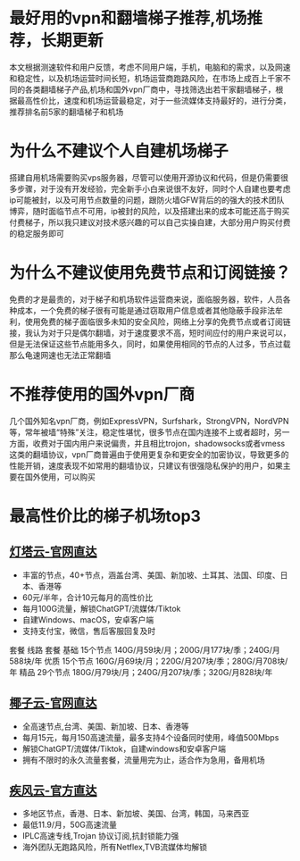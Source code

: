 # 最好用的vpn和翻墙梯子推荐,机场推荐，长期更新

本文根据测速软件和用户反馈，考虑不同用户端，手机，电脑和的需求，以及网速和稳定性，以及机场运营时间长短，机场运营商跑路风险，在市场上成百上千家不同的各类翻墙梯子产品,机场和国外vpn厂商中，寻找筛选出若干家翻墙梯子，根据最高性价比，速度和机场运营最稳定，对于一些流媒体支持最好的，进行分类，推荐排名前5家的翻墙梯子和机场


# 为什么不建议个人自建机场梯子
搭建自用机场需要购买vps服务器，尽管可以使用开源协议和代码，但是仍需要很多步骤，对于没有开发经验，完全新手小白来说很不友好，同时个人自建也要考虑ip可能被封，以及可用节点数量的问题，跟防火墙GFW背后的的强大的技术团队博弈，随时面临节点不可用，ip被封的风险，以及搭建出来的成本可能还高于购买付费梯子，所以我只建议对技术感兴趣的可以自己实操自建，大部分用户购买付费的稳定服务即可


# 为什么不建议使用免费节点和订阅链接？
免费的才是最贵的，对于梯子和机场软件运营商来说，面临服务器，软件，人员各种成本，一个免费的梯子很有可能是通过窃取用户信息或者其他隐蔽手段非法牟利，使用免费的梯子面临很多未知的安全风险，网络上分享的免费节点或者订阅链接，我认为对于只是偶尔翻墙，对于速度要求不高，短时间应付的用户来说可以，但是无法保证这些节点能用多久，同时，如果使用相同的节点的人过多，节点过载那么龟速网速也无法正常翻墙

# 不推荐使用的国外vpn厂商
几个国外知名vpn厂商，例如ExpressVPN，Surfshark，StrongVPN，NordVPN等，常年被墙“特殊”关注，稳定性堪忧，很多节点在国内连接不上或者超时，另一方面，收费对于国内用户来说偏贵，并且相比trojon，shadowsocks或者vmess这类的翻墙协议，vpn厂商普遍由于使用更复杂和更安全的加密协议，导致更多的性能开销，速度表现不如常用的翻墙协议，只建议有很强隐私保护的用户，如果主要在国外使用，可以购买


# 最高性价比的梯子机场top3

## [灯塔云-官网直达](https://dengta.xn--xhq8sm16c5ls.com/#/register?code=i8oxBYbN) 

- 丰富的节点，40+节点，涵盖台湾、美国、新加坡、土耳其、法国、印度、日本、香港等
- 60元/半年，合计10元每月的高性价比
- 每月100G流量，解锁ChatGPT/流媒体/Tiktok
- 自建Windows、macOS，安卓客户端
- 支持支付宝，微信，售后客服回复及时

套餐	线路	套餐
基础	15个节点	140G/月59块/月；200G/月177块/季；240G/月588块/年
优质	15个节点	160G/月69块/月；220G/月207块/季；280G/月708块/年
精品	29个节点	180G/月79块/月；240G/月207块/季；320G/月828块/年



## [椰子云-官网直达](https://coconut.trafficmanager.net/#/register?code=yFRuXrNf)

- 全高速节点,台湾、美国、新加坡、日本、香港等
- 每月15元，每月150高速流量，最多支持4个设备同时使用，峰值500Mbps
- 解锁ChatGPT/流媒体/Tiktok，自建windows和安卓客户端
- 拥有不限时的永久流量套餐，流量用完为止，适合作为急用，备用机场

## [疾风云-官方直达](https://jif44.net/auth/register?code=zm1Z)

- 多地区节点，香港、日本、新加坡、美国、台湾，韩国，马来西亚
- 最低11.9/月，50G高速流量
- IPLC高速专线,Trojan 协议订阅,抗封锁能力强
- 海外团队无跑路风险，所有Netflex,TVB流媒体均解锁

